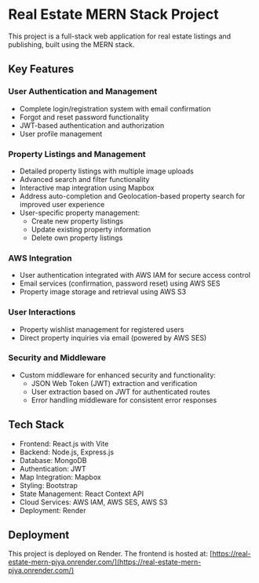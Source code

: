 # Real Estate MERN Stack Project

This project is a full-stack web application for real estate listings and publishing, built using the MERN stack.

## Key Features

### User Authentication and Management

- Complete login/registration system with email confirmation
- Forgot and reset password functionality
- JWT-based authentication and authorization
- User profile management

### Property Listings and Management

- Detailed property listings with multiple image uploads
- Advanced search and filter functionality
- Interactive map integration using Mapbox
- Address auto-completion and Geolocation-based property search for improved user experience
- User-specific property management:
  - Create new property listings
  - Update existing property information
  - Delete own property listings

### AWS Integration

- User authentication integrated with AWS IAM for secure access control
- Email services (confirmation, password reset) using AWS SES
- Property image storage and retrieval using AWS S3

### User Interactions

- Property wishlist management for registered users
- Direct property inquiries via email (powered by AWS SES)

### Security and Middleware

- Custom middleware for enhanced security and functionality:
  - JSON Web Token (JWT) extraction and verification
  - User extraction based on JWT for authenticated routes
  - Error handling middleware for consistent error responses

## Tech Stack

- Frontend: React.js with Vite
- Backend: Node.js, Express.js
- Database: MongoDB
- Authentication: JWT
- Map Integration: Mapbox
- Styling: Bootstrap
- State Management: React Context API
- Cloud Services: AWS IAM, AWS SES, AWS S3
- Deployment: Render

## Deployment

This project is deployed on Render. The frontend is hosted at:
[https://real-estate-mern-pjya.onrender.com/](https://real-estate-mern-pjya.onrender.com/)
